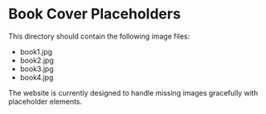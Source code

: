 # Book Cover Placeholders

This directory should contain the following image files:
- book1.jpg
- book2.jpg
- book3.jpg
- book4.jpg

The website is currently designed to handle missing images gracefully with placeholder elements.
